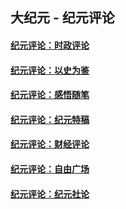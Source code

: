 ## 大纪元 - 纪元评论

#### [纪元评论：时政评论](indexes/nsc1025/README.md?07310330)
#### [纪元评论：以史为鉴](indexes/nsc1028/README.md?07310330)
#### [纪元评论：感悟随笔](indexes/nsc1035/README.md?07310330)
#### [纪元评论：纪元特稿](indexes/nsc424/README.md?07310330)
#### [纪元评论：财经评论](indexes/nsc1026/README.md?07310330)
#### [纪元评论：自由广场](indexes/nsc993/README.md?07310330)
#### [纪元评论：纪元社论](indexes/nsc422/README.md?07310330)
